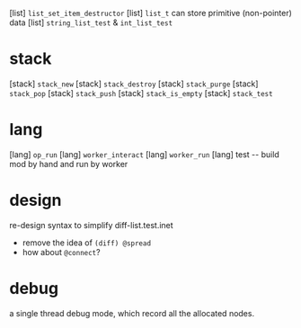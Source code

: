 [list] `list_set_item_destructor`
[list] `list_t` can store primitive (non-pointer) data
[list] `string_list_test` & `int_list_test`

# stack

[stack] `stack_new`
[stack] `stack_destroy`
[stack] `stack_purge`
[stack] `stack_pop`
[stack] `stack_push`
[stack] `stack_is_empty`
[stack] `stack_test`

# lang

[lang] `op_run`
[lang] `worker_interact`
[lang] `worker_run`
[lang] test -- build mod by hand and run by worker

# design

re-design syntax to simplify diff-list.test.inet

- remove the idea of `(diff) @spread`
- how about `@connect`?

# debug

a single thread debug mode, which record all the allocated nodes.
